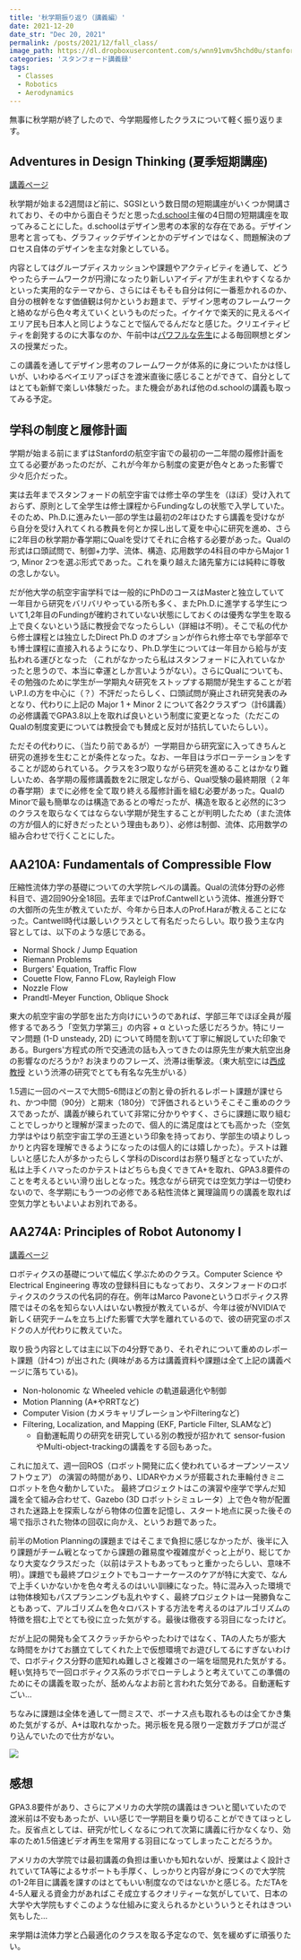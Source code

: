 ```yaml
---
title: '秋学期振り返り（講義編）'
date: 2021-12-20
date_str: "Dec 20, 2021"
permalink: /posts/2021/12/fall_class/
image_path: https://dl.dropboxusercontent.com/s/wnn91vmv5hchd0u/stanford-fall.jpg?dl=0
categories: 'スタンフォード講義録'
tags:
  - Classes
  - Robotics
  - Aerodynamics
---
```


無事に秋学期が終了したので、今学期履修したクラスについて軽く振り返ります。

## Adventures in Design Thinking (夏季短期講座)
[講義ページ](https://vpge.stanford.edu/resources/sgsi/design-thinking)

秋学期が始まる2週間ほど前に、SGSIという数日間の短期講座がいくつか開講されており、その中から面白そうだと思った[d.school](https://dschool.stanford.edu/)主催の4日間の短期講座を取ってみることにした。d.schoolはデザイン思考の本家的な存在である。デザイン思考と言っても、グラフィックデザインとかのデザインではなく、問題解決のプロセス自体のデザインを主な対象としている。

内容としてはグループディスカッションや課題やアクティビティを通して、どうやったらチームワークが円滑になったり新しいアイディアが生まれやすくなるかといった実用的なテーマから、さらにはそもそも自分は何に一番惹かれるのか、自分の根幹をなす価値観は何かというお題まで、デザイン思考のフレームワークと絡めながら色々考えていくというものだった。イケイケで楽天的に見えるベイエリア民も日本人と同じようなことで悩んでるんだなと感じた。クリエイティビティを創発するのに大事なのか、午前中は[パワフルな先生](https://www.aletahayes.com/about)による毎回瞑想とダンスの授業だった。

この講義を通してデザイン思考のフレームワークが体系的に身についたかは怪しいが、いわゆるベイエリアっぽさを渡米直後に感じることができて、自分としてはとても新鮮で楽しい体験だった。また機会があれば他のd.schoolの講義も取ってみる予定。

## 学科の制度と履修計画
学期が始まる前にまずはStanfordの航空宇宙での最初の一二年間の履修計画を立てる必要があったのだが、これが今年から制度の変更が色々とあった影響で少々厄介だった。

実は去年までスタンフォードの航空宇宙では修士卒の学生を（ほぼ）受け入れておらず、原則として全学生は修士課程からFundingなしの状態で入学していた。そのため、Ph.D.に進みたい一部の学生は最初の2年はひたすら講義を受けながら自分を受け入れてくれる教員を何とか探し出して夏を中心に研究を進め、さらに2年目の秋学期か春学期にQualを受けてそれに合格する必要があった。Qualの形式は口頭試問で、制御+力学、流体、構造、応用数学の4科目の中からMajor 1つ, Minor 2つを選ぶ形式であった。これを乗り越えた諸先輩方には純粋に尊敬の念しかない。

だが他大学の航空宇宙学科では一般的にPhDのコースはMasterと独立していて一年目から研究をバリバリやっている所も多く、またPh.D.に進学する学生について1,2年目のFundingが確約されていない状態にしておくのは優秀な学生を取る上で良くないという話に教授会でなったらしい（詳細は不明）。そこで私の代から修士課程とは独立したDirect Ph.D のオプションが作られ修士卒でも学部卒でも博士課程に直接入れるようになり、Ph.D.学生については一年目から給与が支払われる運びとなった （これがなかったら私はスタンフォードに入れていなかったと思うので、本当に幸運としか言いようがない）。さらにQualについても、その勉強のために学生が一学期丸々研究をストップする期間が発生することが若いP.I.の方を中心に（？）不評だったらしく、口頭試問が廃止され研究発表のみとなり、代わりに上記の Major 1 + Minor 2 について各2クラスずつ（計6講義）の必修講義でGPA3.8以上を取れば良いという制度に変更となった（ただこのQualの制度変更については教授会でも賛成と反対が拮抗していたらしい）。

ただその代わりに、（当たり前であるが）一学期目から研究室に入ってきちんと研究の進捗を生むことが条件となった。なお、一年目はラボローテーションをすることが認められている。クラスを3つ取りながら研究を進めることはかなり難しいため、各学期の履修講義数を2に限定しながら、Qual受験の最終期限（２年の春学期）までに必修を全て取り終える履修計画を組む必要があった。QualのMinorで最も簡単なのは構造であるとの噂だったが、構造を取ると必然的に3つのクラスを取らなくてはならない学期が発生することが判明したため（また流体の方が個人的に好きだったという理由もあり）、必修は制御、流体、応用数学の組み合わせで行くことにした。

## AA210A: Fundamentals of Compressible Flow 
圧縮性流体力学の基礎についての大学院レベルの講義。Qualの流体分野の必修科目で、週2回90分全18回。去年まではProf.Cantwellという流体、推進分野での大御所の先生が教えていたが、今年から日本人のProf.Haraが教えることになった。Cantwell時代は厳しいクラスとして有名だったらしい。取り扱う主な内容としては、以下のような感じである。
- Normal Shock / Jump Equation
- Riemann Problems 
- Burgers' Equation, Traffic Flow
- Couette Flow, Fanno FLow, Rayleigh Flow
- Nozzle Flow
- Prandtl-Meyer Function, Oblique Shock

東大の航空宇宙の学部を出た方向けにいうのであれば、学部三年でほぼ全員が履修するであろう「空気力学第三」の内容 + α といった感じだろうか。特にリーマン問題 (1-D unsteady, 2D) について時間を割いて丁寧に解説していた印象である。Burgers'方程式の所で交通流の話も入ってきたのは原先生が東大航空出身の影響なのだろうか? お決まりのフレーズ、渋滞は衝撃波。（東大航空には[西成教授](https://www.ais.rcast.u-tokyo.ac.jp/ja/research/labs/nishinari.html) という渋滞の研究でとても有名な先生がいる）

1.5週に一回のペースで大問5-6問ほどの割と骨の折れるレポート課題が課せられ、かつ中間（90分）と期末（180分）で評価されるというそこそこ重めのクラスであったが、講義が練られていて非常に分かりやすく、さらに課題に取り組むことでしっかりと理解が深まったので、個人的に満足度はとても高かった（空気力学はやはり航空宇宙工学の王道という印象を持っており、学部生の頃よりしっかりと内容を理解できるようになったのは個人的には嬉しかった）。テストは難しいと感じた人が多かったらしく学科のDiscordはお祭り騒ぎとなっていたが、私は上手くハマったのかテストはどちらも良くできてA+を取れ、GPA3.8要件のことを考えるといい滑り出しとなった。残念ながら研究では空気力学は一切使わないので、冬学期にもう一つの必修である粘性流体と翼理論周りの講義を取れば空気力学ともいよいよお別れである。

## AA274A: Principles of Robot Autonomy I
[講義ページ](https://stanfordasl.github.io/aa274a/)

ロボティクスの基礎について幅広く学ぶためのクラス。Computer Science や Electrical Engineering 専攻の登録科目にもなっており、スタンフォードのロボティクスのクラスの代名詞的存在。例年はMarco Pavoneというロボティクス界隈ではその名を知らない人はいない教授が教えているが、今年は彼がNVIDIAで新しく研究チームを立ち上げた影響で大学を離れているので、彼の研究室のポスドクの人が代わりに教えていた。

取り扱う内容としては主に以下の4分野であり、それぞれについて重めのレポート課題（計4つ) が出された (興味がある方は講義資料や課題は全て上記の講義ページに落ちている)。
- Non-holonomic な Wheeled vehicle の軌道最適化や制御
- Motion Planning (A*やRRTなど)
- Computer Vision (カメラキャリブレーションやFilteringなど)
- Filtering, Localization, and Mapping (EKF, Particle Filter, SLAMなど)
  - 自動運転周りの研究を研究している別の教授が招かれて sensor-fusionやMulti-object-trackingの講義をする回もあった。

これに加えて、週一回ROS（ロボット開発に広く使われているオープンソースソフトウェア）
の演習の時間があり、LIDARやカメラが搭載された車輪付きミニロボットを色々動かしていた。
最終プロジェクトはこの演習や座学で学んだ知識を全て組み合わせて、Gazebo (3D ロボットシミュレータ）上で色々物が配置された迷路上を探索しながら物体の位置を記憶し、スタート地点に戻った後その場で指示された物体の回収に向かえ、というお題であった。

前半のMotion Planningの課題まではそこまで負担に感じなかったが、後半に入り課題がチーム戦となってから課題の難易度や複雑度がぐっと上がり、総じてかなり大変なクラスだった（以前はテストもあってもっと重かったらしい、意味不明）。課題でも最終プロジェクトでもコーナーケースのケアが特に大変で、なんで上手くいかないかを色々考えるのはいい訓練になった。特に混み入った環境では物体検知もパスプランニングも乱れやすく、最終プロジェクトは一発勝負なこともあって、アルゴリズムを色々ロバストする方法を考えるのはアルゴリズムの特徴を掴む上でとても役に立った気がする。最後は徹夜する羽目になったけど。

だが上記の開発も全てスクラッチからやったわけではなく、TAの人たちが膨大な時間をかけてお膳立てしてくれた上で仮想環境でお遊びしてるにすぎないわけで、ロボティクス分野の底知れぬ難しさと複雑さの一端を垣間見れた気がする。軽い気持ちで一回ロボティクス系のラボでローテしようと考えていてこの準備のためにその講義を取ったが、舐めんなよお前と言われた気分である。自動運転すごい...

ちなみに課題は全体を通して一問ミスで、ボーナス点も取れるものは全てかき集めた気がするが、A+は取れなかった。掲示板を見る限り一定数ガチプロが混ざり込んでいたので仕方がない。

<img src = "https://dl.dropboxusercontent.com/s/w4sfo2herttnhq4/ros-project.png?dl=0">

## 感想
GPA3.8要件があり、さらにアメリカの大学院の講義はきついと聞いていたので渡米前は不安もあったが、いい感じで一学期目を乗り切ることができてほっとした。反省点としては、研究が忙しくなるにつれて次第に講義に行かなくなり、効率のため1.5倍速ビデオ再生を常用する羽目になってしまったことだろうか。

アメリカの大学院では最初講義の負担は重いかも知れないが、授業はよく設計されていてTA等によるサポートも手厚く、しっかりと内容が身につくので大学院の1-2年目に講義を課すのはとてもいい制度なのではないかと感じる。ただTAを4-5人雇える資金力があればこそ成立するクオリティーな気がしていて、日本の大学や大学院もすぐこのような仕組みに変えられるかといういうとそれはきつい気もした...

来学期は流体力学と凸最適化のクラスを取る予定なので、気を緩めずに頑張りたい。